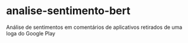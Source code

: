 # analise-sentimento-bert
Análise de sentimentos em comentários de aplicativos retirados de uma loga do Google Play
